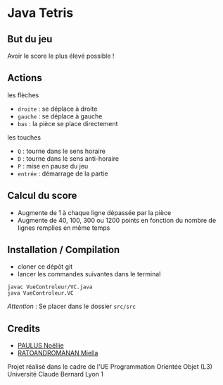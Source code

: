 # Java Tetris

## But du jeu
Avoir le score le plus élevé possible !

## Actions
les flèches
- `droite` : se déplace à droite
- `gauche` : se déplace à gauche
- `bas` : la pièce se place directement

les touches
- `Q` : tourne dans le sens horaire
- `D` : tourne dans le sens anti-horaire
- `P` : mise en pause du jeu
- `entrée` : démarrage de la partie

## Calcul du score
- Augmente de 1 à chaque ligne dépassée par la pièce
- Augmente de 40, 100, 300 ou 1200 points en fonction du nombre de lignes remplies en même temps

## Installation / Compilation
- cloner ce dépôt git
- lancer les commandes suivantes dans le terminal
 ```
 javac VueControleur/VC.java
 java VueControleur.VC
 ```
*Attention* : Se placer dans le dossier `src/src`

## Credits
- [PAULUS Noëllie](https://forge.univ-lyon1.fr/p2100318)
- [RATOANDROMANAN Miella](https://forge.univ-lyon1.fr/p2108878)

Projet réalisé dans le cadre de l'UE Programmation Orientée Objet (L3)
Université Claude Bernard Lyon 1
